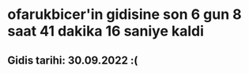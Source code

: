 # ofarukbicer'in gidisine son 6 gun 8 saat 41 dakika 16 saniye kaldi

## Gidis tarihi: 30.09.2022 :(